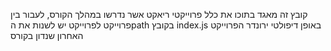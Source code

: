 קובץ זה מאגד בתוכו את כלל פרוייקטי ריאקט אשר נדרשו במהלך הקורס, לעבור בין פרוייקט לפרוייקט יש לשנות את הpath בקובץ index.js
באופן דיפולטי ירונדר הפרוייקט האחרון שנדון בקורס 